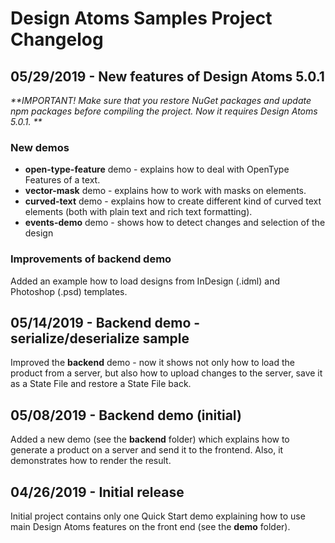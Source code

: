 # Design Atoms Samples Project Changelog

## 05/29/2019 - New features of Design Atoms 5.0.1

_**IMPORTANT! Make sure that you restore NuGet packages and update npm packages before compiling the project. Now it requires Design Atoms 5.0.1. **_

### New demos

- **open-type-feature** demo - explains how to deal with OpenType Features of a text.
- **vector-mask** demo - explains how to work with masks on elements. 
- **curved-text** demo - explains how to create different kind of curved text elements (both with plain text and rich text formatting).
- **events-demo** demo - shows how to detect changes and selection of the design

### Improvements of backend demo

Added an example how to load designs from InDesign (.idml) and Photoshop (.psd) templates. 

## 05/14/2019 - Backend demo - serialize/deserialize sample

Improved the **backend** demo - now it shows not only how to load the product from a server, but also how to upload changes to the server, save it as a State File and restore a State File back.  

## 05/08/2019 - Backend demo (initial)

Added a new demo (see the **backend** folder) which explains how to generate a product on a server and send it to the frontend. Also, it demonstrates how to render the result. 

## 04/26/2019 - Initial release

Initial project contains only one Quick Start demo explaining how to use main Design Atoms features on the front end (see the **demo** folder).